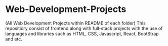 # Web-Development-Projects
(All Web Development Projects within README of each folder) This repositiory consist of frontend along with full-stack projects with the use of languages and libraries such as HTML, CSS, Javascript, React, BootStrap and etc. 

